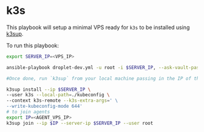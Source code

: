 # k3s

This playbook will setup a minimal VPS ready for `k3s`
to be installed using [k3sup](https://github.com/alexellis/k3sup).

To run this playbook:

```sh 
export SERVER_IP=<VPS_IP>

ansible-playbook droplet-dev.yml -u root -i $SERVER_IP, --ask-vault-pass

#Once done, run `k3sup` from your local machine passing in the IP of the VPS.

k3sup install --ip $SERVER_IP \
--user k3s --local-path=./kubeconfig \
--context k3s-remote --k3s-extra-args=' \
--write-kubeconfig-mode 644'
# to join agents
export IP=<AGENT_VPS_IP>
k3sup join --ip $IP --server-ip $SERVER_IP --user root 
```
